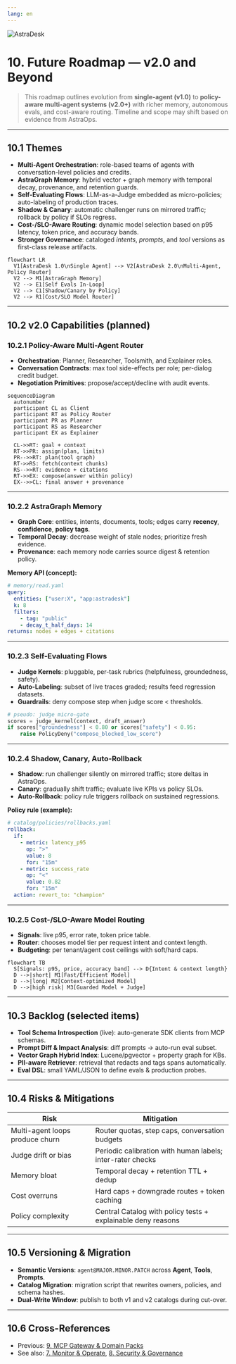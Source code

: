 ```yaml
---
lang: en
---
```


![AstraDesk](../astradesk-logo.svg)

# 10. Future Roadmap — v2.0 and Beyond

> This roadmap outlines evolution from **single-agent (v1.0)** to **policy-aware multi-agent systems (v2.0+)** with richer memory, autonomous evals, and cost-aware routing. Timeline and scope may shift based on evidence from AstraOps.

---

## 10.1 Themes
- **Multi-Agent Orchestration**: role-based teams of agents with conversation-level policies and credits.
- **AstraGraph Memory**: hybrid vector + graph memory with temporal decay, provenance, and retention guards.
- **Self-Evaluating Flows**: LLM-as-a-Judge embedded as micro-policies; auto-labeling of production traces.
- **Shadow & Canary**: automatic challenger runs on mirrored traffic; rollback by policy if SLOs regress.
- **Cost-/SLO-Aware Routing**: dynamic model selection based on p95 latency, token price, and accuracy bands.
- **Stronger Governance**: cataloged *intents*, *prompts*, and *tool* versions as first-class release artifacts.

```mermaid
flowchart LR
  V1[AstraDesk 1.0\nSingle Agent] --> V2[AstraDesk 2.0\nMulti-Agent, Policy Router]
  V2 --> M1[AstraGraph Memory]
  V2 --> E1[Self Evals In-Loop]
  V2 --> C1[Shadow/Canary by Policy]
  V2 --> R1[Cost/SLO Model Router]
````

---

## 10.2 v2.0 Capabilities (planned)

### 10.2.1 Policy-Aware Multi-Agent Router

* **Orchestration**: Planner, Researcher, Toolsmith, and Explainer roles.
* **Conversation Contracts**: max tool side-effects per role; per-dialog credit budget.
* **Negotiation Primitives**: propose/accept/decline with audit events.

```mermaid
sequenceDiagram
  autonumber
  participant CL as Client
  participant RT as Policy Router
  participant PR as Planner
  participant RS as Researcher
  participant EX as Explainer

  CL->>RT: goal + context
  RT->>PR: assign(plan, limits)
  PR-->>RT: plan(tool graph)
  RT->>RS: fetch(context chunks)
  RS-->>RT: evidence + citations
  RT->>EX: compose(answer within policy)
  EX-->>CL: final answer + provenance
```

---

### 10.2.2 AstraGraph Memory

* **Graph Core**: entities, intents, documents, tools; edges carry **recency**, **confidence**, **policy tags**.
* **Temporal Decay**: decrease weight of stale nodes; prioritize fresh evidence.
* **Provenance**: each memory node carries source digest & retention policy.

**Memory API (concept):**

```yaml
# memory/read.yaml
query:
  entities: ["user:X", "app:astradesk"]
  k: 8
  filters:
    - tag: "public"
    - decay_t_half_days: 14
returns: nodes + edges + citations
```

---

### 10.2.3 Self-Evaluating Flows

* **Judge Kernels**: pluggable, per-task rubrics (helpfulness, groundedness, safety).
* **Auto-Labeling**: subset of live traces graded; results feed regression datasets.
* **Guardrails**: deny compose step when judge score < thresholds.

```python
# pseudo: judge micro-gate
scores = judge_kernel(context, draft_answer)
if scores["groundedness"] < 0.80 or scores["safety"] < 0.95:
    raise PolicyDeny("compose_blocked_low_score")
```

---

### 10.2.4 Shadow, Canary, Auto-Rollback

* **Shadow**: run challenger silently on mirrored traffic; store deltas in AstraOps.
* **Canary**: gradually shift traffic; evaluate live KPIs vs policy SLOs.
* **Auto-Rollback**: policy rule triggers rollback on sustained regressions.

**Policy rule (example):**

```yaml
# catalog/policies/rollbacks.yaml
rollback:
  if:
    - metric: latency_p95
      op: ">"
      value: 8
      for: "15m"
    - metric: success_rate
      op: "<"
      value: 0.82
      for: "15m"
  action: revert_to: "champion"
```

---

### 10.2.5 Cost-/SLO-Aware Model Routing

* **Signals**: live p95, error rate, token price table.
* **Router**: chooses model tier per request intent and context length.
* **Budgeting**: per tenant/agent cost ceilings with soft/hard caps.

```mermaid
flowchart TB
  S[Signals: p95, price, accuracy band] --> D{Intent & context length}
  D -->|short| M1[Fast/Efficient Model]
  D -->|long| M2[Context-optimized Model]
  D -->|high risk| M3[Guarded Model + Judge]
```

---

## 10.3 Backlog (selected items)

* **Tool Schema Introspection** (live): auto-generate SDK clients from MCP schemas.
* **Prompt Diff & Impact Analysis**: diff prompts → auto-run eval subset.
* **Vector Graph Hybrid Index**: Lucene/pgvector + property graph for KBs.
* **PII-aware Retriever**: retrieval that redacts and tags spans automatically.
* **Eval DSL**: small YAML/JSON to define evals & production probes.

---

## 10.4 Risks & Mitigations

| Risk                            | Mitigation                                                   |
| ------------------------------- | ------------------------------------------------------------ |
| Multi-agent loops produce churn | Router quotas, step caps, conversation budgets               |
| Judge drift or bias             | Periodic calibration with human labels; inter-rater checks   |
| Memory bloat                    | Temporal decay + retention TTL + dedup                       |
| Cost overruns                   | Hard caps + downgrade routes + token caching                 |
| Policy complexity               | Central Catalog with policy tests + explainable deny reasons |

---

## 10.5 Versioning & Migration

* **Semantic Versions**: `agent@MAJOR.MINOR.PATCH` across **Agent**, **Tools**, **Prompts**.
* **Catalog Migration**: migration script that rewrites owners, policies, and schema hashes.
* **Dual-Write Window**: publish to both v1 and v2 catalogs during cut-over.

---

## 10.6 Cross-References

* Previous: [9. MCP Gateway & Domain Packs](09_mcp_gateway_domain_packs.md)
* See also: [7. Monitor & Operate](07_monitor_operate.md), [8. Security & Governance](08_security_governance.md)

<br>